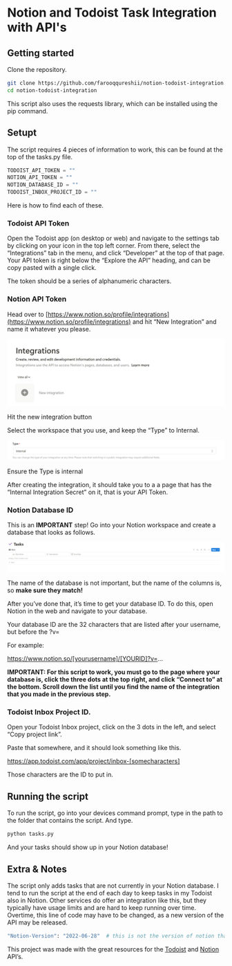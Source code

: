 # Notion and Todoist Task Integration with API's

## Getting started

Clone the repository. 

```bash
git clone https://github.com/farooqqureshii/notion-todoist-integration.git
cd notion-todoist-integration
```

This script also uses the requests library, which can be installed using the pip command. 

## Setupt

The script requires 4 pieces of information to work, this can be found at the top of the tasks.py file.

```python
TODOIST_API_TOKEN = ""
NOTION_API_TOKEN = ""
NOTION_DATABASE_ID = ""
TODOIST_INBOX_PROJECT_ID = ""  
```

Here is how to find each of these. 

### Todoist API Token

Open the Todoist app (on desktop or web) and navigate to the settings tab by clicking on your icon in the top left corner. From there, select the “Integrations” tab in the menu, and click “Developer” at the top of that page. Your API token is right below the “Explore the API” heading, and can be copy pasted with a single click. 

The token should be a series of alphanumeric characters. 

### Notion API Token

Head over to [https://www.notion.so/profile/integrations](https://www.notion.so/profile/integrations) and hit “New Integration” and name it whatever you please.

![Hit the new integration button ](integration.png)

Hit the new integration button 

Select the workspace that you use, and keep the “Type” to Internal. 

![Ensure the Type is internal](type.png)

Ensure the Type is internal

After creating the integration, it should take you to a a page that has the “Internal Integration Secret” on it, that is your API Token.

### Notion Database ID

This is an **IMPORTANT** step! Go into your Notion workspace and create a database that looks as follows. 

![Database Setup](db.png)

The name of the database is not important, but the name of the columns is, so **make sure they match!** 

After you’ve done that, it’s time to get your database ID. To do this, open Notion in the web and navigate to your database. 

Your database ID are the 32 characters that are listed after your username, but before the ?v=

For example: 

https://www.notion.so/[yourusername]/[YOURID]?v=...

**IMPORTANT: For this script to work, you must go to the page where your database is, click the three dots at the top right, and click “Connect to” at the bottom. Scroll down the list until you find the name of the integration that you made in the previous step.**

### Todoist Inbox Project ID.

Open your Todoist Inbox project, click on the 3 dots in the left, and select “Copy project link”. 

Paste that somewhere, and it should look something like this. 

https://app.todoist.com/app/project/inbox-[somecharacters] 

Those characters are the ID to put in.

## Running the script

To run the script, go into your devices command prompt, type in the path to the folder that contains the script. And type. 

```bash
python tasks.py
```

And your tasks should show up in your Notion database!

## Extra & Notes

The script only adds tasks that are not currently in your Notion database. I tend to run the script at the end of each day to keep tasks in my Todoist also in Notion. Other services do offer an integration like this, but they typically have usage limits and are hard to keep running over time. Overtime, this line of code may have to be changed, as a new version of the API may be released. 

```bash
"Notion-Version": "2022-06-28"  # this is not the version of notion that you are on, but rather the api version -see the readme file for more
```

This project was made with the great resources for the [Todoist](https://developer.todoist.com/guides/#developing-with-todoist) and [Notion](https://developers.notion.com/)  API’s.
